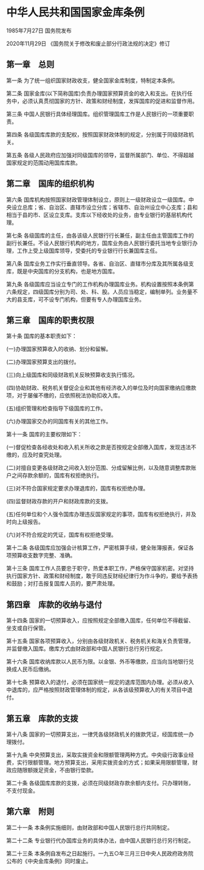 # 中华人民共和国国家金库条例

1985年7月27日 国务院发布

2020年11月29日 《国务院关于修改和废止部分行政法规的决定》修订

<!-- INFO END -->

## 第一章　总则

第一条 为了统一组织国家财政收支，健全国家金库制度，特制定本条例。

第二条 国家金库(以下简称国库)负责办理国家预算资金的收入和支出。在执行任务中，必须认真贯彻国家的方针、政策和财经制度，发挥国库的促进和监督作用。

第三条 中国人民银行具体经理国库。组织管理国库工作是人民银行的一项重要职责。

第四条 各级国库库款的支配权，按照国家财政体制的规定，分别属于同级财政机关。

第五条 各级人民政府应加强对同级国库的领导，监督所属部门、单位、不得超越国家规定的范围动用国库库款。

## 第二章　国库的组织机构

第六条 国库机构按照国家财政管理体制设立，原则上一级财政设立一级国库。中央设立总库；省、自治区、直辖市设立分库；省辖市、自治州设立中心支库；县和相当于县的市、区设立支库。支库以下经收处的业务，由专业银行的基层机构代理。

第七条 各级国库的主任，由各该级人民银行行长兼任，副主任由主管国库工作的副行长兼任。不设人民银行机构的地方，国库业务由人民银行委托当地专业银行办理，工作上受上级国库领导，受委托的专业银行行长兼国库主任。

第八条 国库业务工作实行垂直领导。各省、自治区、直辖市分库及其所属各级支库，既是中央国库的分支机构，也是地方国库。

第九条 各级国库应当设立专门的工作机构办理国库业务。机构设置按照本条例第六条规定，四级国库分别为司、处、科、股。人员应当稳定，编制单列。业务量不大的县支库，可不设专门机构，但要有专人办理国库业务。

## 第三章　国库的职责权限

第十条 国库的基本职责如下：

(一)办理国家预算收入的收纳、划分和留解。

(二)办理国家预算支出的拨付。

(三)向上级国库和同级财政机关反映预算收支执行情况。

(四)协助财政、税务机关督促企业和其他有经济收入的单位及时向国家缴纳应缴款项，对于屡催不缴的，应依照税法协助扣收入库。

(五)组织管理和检查指导下级国库的工作。

(六)办理国家交办的同国库有关的其他工作。

第十一条 国库的主要权限如下：

(一)督促检查各经收处和收入机关所收之款是否按规定全部缴入国库，发现违法不缴的，应及时查究处理。

(二)对擅自变更各级财政之间收入划分范围、分成留解比例，以及随意调整库款账户之间存款余额的，国库有权拒绝执行。

(三)对不符合国家规定要求办理退库的，国库有权拒绝办理。

(四)监督财政存款的开户和财政库款的支拨。

(五)任何单位和个人强令国库办理违反国家规定的事项，国库有权拒绝执行，并及时向上级报告。

(六)对不符合规定的凭证，国库有权拒绝受理。

第十二条 各级国库应加强会计核算工作，严密核算手续，健全账簿报表，保证各项预算收支数字完整、准确。

第十三条 国库工作人员要忠于职守，热爱本职工作，严格保守国家机密。对坚持执行国家方针、政策和财经制度，敢于同违反财经纪律行为作斗争的，要给予表扬和鼓励；对打击报复国库人员的，要严肃处理。

## 第四章　库款的收纳与退付

第十四条 国家的一切预算收入，应按照规定全部缴入国库，任何单位不得截留、坐支或自行保管。

第十五条 国家各项预算收入，分别由各级财政机关、税务机关和海关负责管理，并监督缴入国库。缴库方式由财政部和中国人民银行总行另行规定。

第十六条 国库收纳库款以人民币为限。以金银、外币等缴款，应当向当地银行兑换成人民币后缴纳。

第十七条 预算收入的退付，必须在国家统一规定的退库范围内办理。必须从收入中退库的，应严格按照财政管理体制的规定，从各该级预算收入的有关项目中退付。

## 第五章　库款的支拨

第十八条 国家的一切预算支出，一律凭各级财政机关的拨款凭证，经国库统一办理拨付。

第十九条 中央预算支出，采取实拨资金和限额管理两种方式。中央级行政事业经费，实行限额管理。地方预算支出，采用实拨资金的方式；如果采用限额管理，财政应随限额拨足资金，不由银行垫款。

第二十条 各级国库库款的支拨，必须在同级财政存款余额内支付。只办理转账，不支付现金。

## 第六章　附则

第二十一条 本条例实施细则，由财政部和中国人民银行总行共同制定。

第二十二条 专业银行代办国库业务的具体办法，由中国人民银行总行另行制定。

第二十三条 本条例自发布之日起施行。一九五○年三月三日中央人民政府政务院公布的《中央金库条例》同时废止。